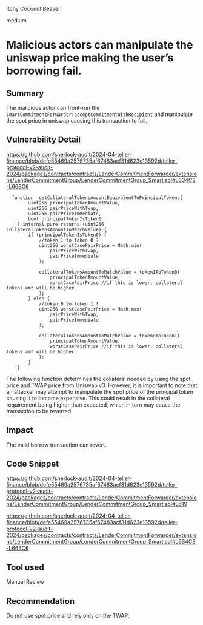 Itchy Coconut Beaver

medium

# Malicious actors can manipulate the uniswap price making the user’s borrowing fail.

## Summary
The malicious actor can front-run the `SmartCommitmentForwarder:acceptCommitmentWithRecipient` and manipulate the spot price in uniswap causing this transaction to fail.
## Vulnerability Detail
https://github.com/sherlock-audit/2024-04-teller-finance/blob/defe55469a2576735af67483acf31d623e13592d/teller-protocol-v2-audit-2024/packages/contracts/contracts/LenderCommitmentForwarder/extensions/LenderCommitmentGroup/LenderCommitmentGroup_Smart.sol#L634C3-L663C6

```solidity
  function _getCollateralTokensAmountEquivalentToPrincipalTokens(
        uint256 principalTokenAmountValue,
        uint256 pairPriceWithTwap,
        uint256 pairPriceImmediate,
        bool principalTokenIsToken0
    ) internal pure returns (uint256 collateralTokensAmountToMatchValue) {
        if (principalTokenIsToken0) {
            //token 1 to token 0 ?
            uint256 worstCasePairPrice = Math.min(
                pairPriceWithTwap,
                pairPriceImmediate
            );

            collateralTokensAmountToMatchValue = token1ToToken0(
                principalTokenAmountValue,
                worstCasePairPrice //if this is lower, collateral tokens amt will be higher
            );
        } else {
            //token 0 to token 1 ?
            uint256 worstCasePairPrice = Math.max(
                pairPriceWithTwap,
                pairPriceImmediate
            );

            collateralTokensAmountToMatchValue = token0ToToken1(
                principalTokenAmountValue,
                worstCasePairPrice //if this is lower, collateral tokens amt will be higher
            );
        }
    }
```

The following function determines the collateral needed by using the spot price and TWAP price from Uniswap v3. However, it is important to note that an attacker may attempt to manipulate the spot price of the principal token causing it to become expensive. This could result in the collateral requirement being higher than expected, which in turn may cause the transaction to be reverted.

## Impact
The valid borrow transaction can revert. 

## Code Snippet
https://github.com/sherlock-audit/2024-04-teller-finance/blob/defe55469a2576735af67483acf31d623e13592d/teller-protocol-v2-audit-2024/packages/contracts/contracts/LenderCommitmentForwarder/extensions/LenderCommitmentGroup/LenderCommitmentGroup_Smart.sol#L619

https://github.com/sherlock-audit/2024-04-teller-finance/blob/defe55469a2576735af67483acf31d623e13592d/teller-protocol-v2-audit-2024/packages/contracts/contracts/LenderCommitmentForwarder/extensions/LenderCommitmentGroup/LenderCommitmentGroup_Smart.sol#L634C3-L663C6
## Tool used

Manual Review

## Recommendation
Do not use spot price and rely only on the TWAP. 
